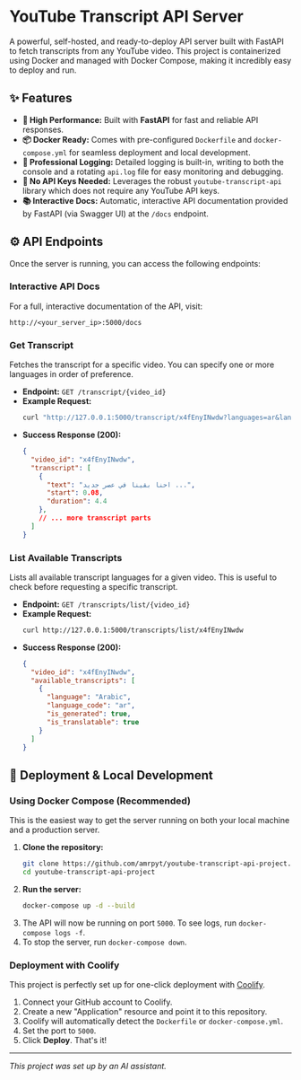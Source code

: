 # YouTube Transcript API Server

A powerful, self-hosted, and ready-to-deploy API server built with FastAPI to fetch transcripts from any YouTube video. This project is containerized using Docker and managed with Docker Compose, making it incredibly easy to deploy and run.

## ✨ Features

- **🚀 High Performance:** Built with **FastAPI** for fast and reliable API responses.
- **📦 Docker Ready:** Comes with pre-configured `Dockerfile` and `docker-compose.yml` for seamless deployment and local development.
- **📝 Professional Logging:** Detailed logging is built-in, writing to both the console and a rotating `api.log` file for easy monitoring and debugging.
- **🔑 No API Keys Needed:** Leverages the robust `youtube-transcript-api` library which does not require any YouTube API keys.
- **📚 Interactive Docs:** Automatic, interactive API documentation provided by FastAPI (via Swagger UI) at the `/docs` endpoint.

## ⚙️ API Endpoints

Once the server is running, you can access the following endpoints:

### Interactive API Docs

For a full, interactive documentation of the API, visit:
```
http://<your_server_ip>:5000/docs
```

### Get Transcript

Fetches the transcript for a specific video. You can specify one or more languages in order of preference.

- **Endpoint:** `GET /transcript/{video_id}`
- **Example Request:**
  ```bash
  curl "http://127.0.0.1:5000/transcript/x4fEnyINwdw?languages=ar&languages=en"
  ```
- **Success Response (200):**
  ```json
  {
    "video_id": "x4fEnyINwdw",
    "transcript": [
      {
        "text": "احنا بقينا في عصر جديد ...",
        "start": 0.08,
        "duration": 4.4
      },
      // ... more transcript parts
    ]
  }
  ```

### List Available Transcripts

Lists all available transcript languages for a given video. This is useful to check before requesting a specific transcript.

- **Endpoint:** `GET /transcripts/list/{video_id}`
- **Example Request:**
  ```bash
  curl http://127.0.0.1:5000/transcripts/list/x4fEnyINwdw
  ```
- **Success Response (200):**
  ```json
  {
    "video_id": "x4fEnyINwdw",
    "available_transcripts": [
      {
        "language": "Arabic",
        "language_code": "ar",
        "is_generated": true,
        "is_translatable": true
      }
    ]
  }
  ```

## 🚀 Deployment & Local Development

### Using Docker Compose (Recommended)

This is the easiest way to get the server running on both your local machine and a production server.

1.  **Clone the repository:**
    ```bash
    git clone https://github.com/amrpyt/youtube-transcript-api-project.git
    cd youtube-transcript-api-project
    ```
2.  **Run the server:**
    ```bash
    docker-compose up -d --build
    ```
3.  The API will now be running on port `5000`. To see logs, run `docker-compose logs -f`.
4.  To stop the server, run `docker-compose down`.

### Deployment with Coolify

This project is perfectly set up for one-click deployment with [Coolify](https://coolify.io/).

1.  Connect your GitHub account to Coolify.
2.  Create a new "Application" resource and point it to this repository.
3.  Coolify will automatically detect the `Dockerfile` or `docker-compose.yml`.
4.  Set the port to `5000`.
5.  Click **Deploy**. That's it!

---
_This project was set up by an AI assistant._
